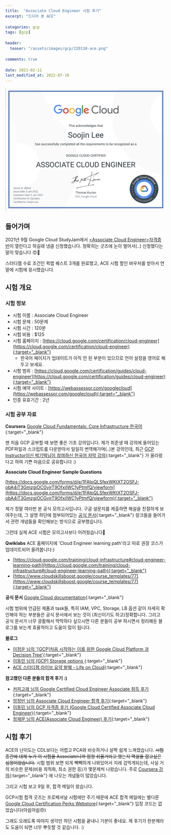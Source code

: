 ```yaml
---
title:  "Associate Cloud Engineer 시험 후기"
excerpt: "드디어 본 ACE"

categories: gcp
tags: [gcp]

header:
  teaser: "/assets/images/gcp/220110-ace.png" 

comments: true

date: 2021-02-21
last_modified_at: 2022-07-10
---
```

![자격증 사진](/assets/images/gcp/220110-ace.png)


## 들어가며

2021년 9월 Google Cloud StudyJam에서 [&lt;Associate Cloud Engineer>자격증 반](https://www.facebook.com/groups/1129292383932010/posts/1721221414739101/)이 열린다고 하길래 냉큼 신청했습니다. 정확히는 굿즈에 눈이 멀어서(..) 신청했다는 말이 맞습니다 😍🎁

스터디잼 수료 조건인 퀵랩 퀘스트 3개를 완료했고, ACE 시험 할인 바우처를 받아서 연말에 시험에 응시했습니다.


## 시험 개요


### 시험 정보
* 시험 이름 : Associate Cloud Engineer
* 시험 문제 : 50문제
* 시험 시간 : 120분
* 시험 비용 : $125
* 시험 홈페이지 : [https://cloud.google.com/certification/cloud-engineer](https://cloud.google.com/certification/cloud-engineer){:target="_blank"}
  * 한국어 페이지가 업데이트가 아직 안 된 부분이 있으므로 언어 설정을 영어로 해두고 보세요.
* 시험 범위 : [https://cloud.google.com/certification/guides/cloud-engineer](https://cloud.google.com/certification/guides/cloud-engineer){:target="_blank"} 
* 시험 예약 사이트 : [https://webassessor.com/googlecloud](https://webassessor.com/googlecloud){:target="_blank"} 
* 인증 유효기간 : 2년


### 시험 공부 자료

**Coursera**
[Google Cloud Fundamentals: Core Infrastructure 한국어](https://www.coursera.org/learn/gcp-fundamentals-ko){:target="_blank"}

맨 처음 GCP 공부할 때 보면 좋은 기초 강의입니다. 제가 취준생 때 강의에 들어있는 PDF파일과 스크립트를 다운받아서 일일히 번역해가며(..)본 강의인데, 최근 [GCP Instructor이신 박기택님이 참여하신 한국어 자막 강의](https://www.facebook.com/groups/googlecloudkorea/posts/2330647203733196/){:target="_blank"} 가 올라왔다고 하여 기쁜 마음으로 공유합니다 :)

**Associate Cloud Engineer Sample Questions**

[https://docs.google.com/forms/d/e/1FAIpQLSfexWKtXT2OSFJ-obA4iT3GmzgiOCGvjrT9OfxilWC1yPtmfQ/viewform](https://docs.google.com/forms/d/e/1FAIpQLSfexWKtXT2OSFJ-obA4iT3GmzgiOCGvjrT9OfxilWC1yPtmfQ/viewform){:target="_blank"} 

제가 정말 여러번 본 공식 모의고사입니다. 구글 설문지를 제출하면 해설을 친절하게 보여주는데, 그 설명 하단에 첨부되어있는 [공식 문서](https://cloud.google.com/docs/){:target="_blank"} 링크들을 들어가서 관련 개념들을 확인해보는 방식으로 공부했습니다.

그런데 실제 ACE 시험은 모의고사보다 어려웠습니다🥲


**Qwiklabs**
ACE 홈페이지에 'Cloud Engineer learning path'라고 따로 권장 코스가 업데이트되어 올려봅니다:) 



* [https://cloud.google.com/training/cloud-infrastructure#cloud-engineer-learning-path](https://cloud.google.com/training/cloud-infrastructure#cloud-engineer-learning-path){:target="_blank"} 
* [https://www.cloudskillsboost.google/course_templates/77](https://www.cloudskillsboost.google/course_templates/77){:target="_blank"} 

**공식 문서**
[Google Cloud documentation](https://cloud.google.com/docs/){:target="_blank"} 

시험 범위에 언급된 제품과 task들, 특히 IAM, VPC, Storage, LB 옵션 같이 자세히 확인해야 하는 부분들은 공식 문서에서 보는 것이 (최신이기도 하고)정확합니다. 그리고 공식 문서가 너무 광활해서 막막하다 싶으시면 다른 분들이 공부 하시면서 정리해둔 블로그를 보는게 효율적이고 도움이 많이 됩니다.

**블로그**
* [이정운 님의 '[GCP]처음 시작하는 이를 위한 Google Cloud Platform 과 Decision Tree'](https://medium.com/@jwlee98/gcp-%EC%B2%98%EC%9D%8C-%EC%8B%9C%EC%9E%91%ED%95%98%EB%8A%94-%EC%9D%B4%EB%A5%BC-%EC%9C%84%ED%95%9C-google-cloud-platform-%EA%B3%BC-decision-tree-1-2-2c524e9c5055){:target="_blank"}
* [이동민 님의 [GCP] Storage options ](https://reoim.tistory.com/entry/GCP-Storage-options){:target="_blank"} 
* [ACE 스터디잼 라이브 요약 발췌 - Life on Cloud](https://lifeoncloud.kr/gcp/gcp-docs/cert-prep-study-jam-script/){:target="_blank"} 



**참고했던 다른 분들의 합격 후기 :)**
* [커피고래 님의 Google Certified Cloud Engineer Associate 취득 후기](https://coffeewhale.com/certificate/gcp/2019/07/07/gcp-cea/){:target="_blank"}
* [엄정빈 님의 Associate Cloud Engineer 합격 후기](https://jbhs7014.tistory.com/41){:target="_blank"}
* [이동민 님의 GCP 자격증 후기 (Google Cloud Certified Associate Cloud Engineer)](https://reoim.tistory.com/entry/Google-Cloud-Certified-Associate-Cloud-Engineer-%ED%9B%84%EA%B8%B0){:target="_blank"}
* [정재문 님의 ACE(Associate Cloud Engineer) 후기](https://jaemunbro.medium.com/gcp-ace-associated-cloud-engineer-%ED%9B%84%EA%B8%B0-%EB%B0%8F-%EA%B0%9C%EC%9D%B8%EC%A0%81%EC%9D%B8-%EC%9A%94%EC%A0%90-%EC%A0%95%EB%A6%AC-8c9f6eb4c4c2){:target="_blank"} 


## 시험 후기

ACE의 난이도는 CDL보다는 어렵고 PCA와 비슷하거나 살짝 쉽게 느껴졌습니다. ~~시험 중간에 대체 누가 이 시험을 Associate니까 엄청 쉬울거라고 했는지 멱살을 잡고싶은 심정이었습니다.~~ 시험 범위 보면 되게 빽빽하게 나와있어서 지레 겁먹게되는데, 사실 거의 비슷한 문제(비용 최적화, 최소 권한 등)가 몇문제씩 나왔습니다. 주로 [Coursera 강의](https://www.coursera.org/learn/gcp-fundamentals-ko){:target="_blank"} 에 나오는 개념들이 많았습니다.

그리고 시험 보고 9일 후, 합격 메일이 왔습니다.

GCP시험 합격 굿즈는 프로페셔널 시험에만 주기 때문에 ACE 합격 메일에는 별다른 [Google Cloud Certification Perks Webstore](https://shop.googlemerchandisestore.com/signin.html?vid=20180201712){:target="_blank"} 입장 코드는 없었습니다(아쉽아쉽😞)

그래도 오래도록 따야지 생각만 하던 시험을 끝내니 기분이 좋네요. 제 후기가 한분께라도 도움이 되면 너무 뿌듯할 것 같습니다. :)